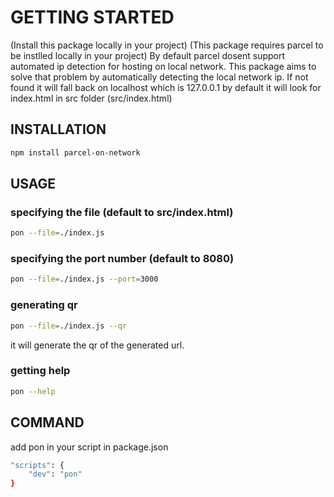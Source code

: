# GETTING STARTED

(Install this package locally in your project)
(This package requires parcel to be instlled locally in your project)
By default parcel dosent support automated ip detection for hosting on local network.
This package aims to solve that problem by automatically detecting the local network ip. If not found it will fall back on localhost which is 127.0.0.1
by default it will look for index.html in src folder (src/index.html)

## INSTALLATION

```sh
npm install parcel-on-network
```

## USAGE

### specifying the file (default to src/index.html)

```sh
pon --file=./index.js
```

### specifying the port number (default to 8080)

```sh
pon --file=./index.js --port=3000
```

### generating qr

```sh
pon --file=./index.js --qr
```

it will generate the qr of the generated url.

### getting help

```sh
pon --help
```

## COMMAND

add pon in your script in package.json

```sh
"scripts": {
    "dev": "pon"
}
```
